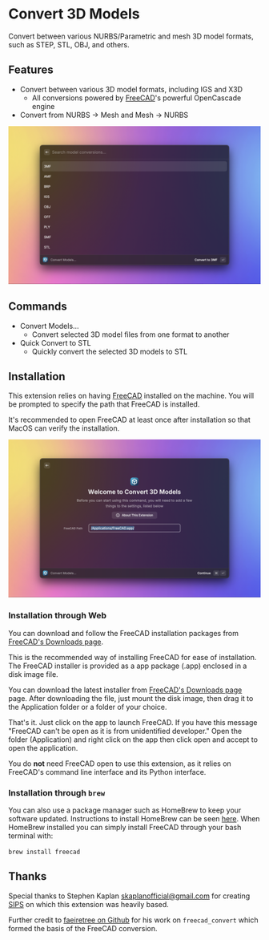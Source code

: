 # Convert 3D Models

Convert between various NURBS/Parametric and mesh 3D model formats, such as STEP, STL, OBJ, and others.

## Features

* Convert between various 3D model formats, including IGS and X3D
  * All conversions powered by [FreeCAD](https://www.freecad.org/index.php)'s powerful OpenCascade engine
* Convert from NURBS -> Mesh and Mesh -> NURBS

![Image](metadata/2.png)

## Commands

* Convert Models...
  * Convert selected 3D model files from one format to another
* Quick Convert to STL
  * Quickly convert the selected 3D models to STL

## Installation

This extension relies on having [FreeCAD](https://www.freecad.org/) installed on the machine. You will be prompted to specify the path that FreeCAD is installed.

It's recommended to open FreeCAD at least once after installation so that MacOS can verify the installation.

![Image](metadata/1.png)

### Installation through Web

You can download and follow the FreeCAD installation packages from [FreeCAD's Downloads page](https://www.freecad.org/downloads.php). 

This is the recommended way of installing FreeCAD for ease of installation. The FreeCAD installer is provided as a app package (.app) enclosed in a disk image file.

You can download the latest installer from [FreeCAD's Downloads page](https://www.freecad.org/downloads.php) page. After downloading the file, just mount the disk image, then drag it to the Application folder or a folder of your choice.

That's it. Just click on the app to launch FreeCAD. If you have this message "FreeCAD can't be open as it is from unidentified developer." Open the folder (Application) and right click on the app then click open and accept to open the application.

You do **not** need FreeCAD open to use this extension, as it relies on FreeCAD's command line interface and its Python interface.

### Installation through `brew`

You can also use a package manager such as HomeBrew to keep your software updated. Instructions to install HomeBrew can be seen [here](https://brew.sh/). When HomeBrew installed you can simply install FreeCAD through your bash terminal with:

```brew install freecad```

## Thanks

Special thanks to Stephen Kaplan <skaplanofficial@gmail.com> for creating [SIPS](https://github.com/raycast/extensions/tree/b415b8a9013e8569f788e5b7fc01a171a4f038d9/extensions/sips) on which this extension was heavily based.

Further credit to [faeiretree on Github](https://github.com/faerietree/freecad_convert) for his work on `freecad_convert` which formed the basis of the FreeCAD conversion.